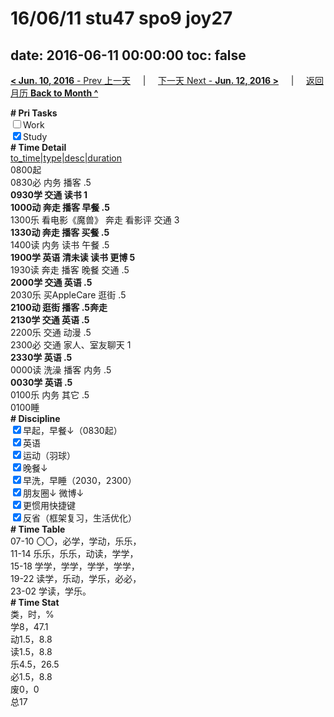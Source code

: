 # 16/06/11 stu47 spo9 joy27

date: 2016-06-11 00:00:00
toc: false
---
[**< Jun. 10, 2016** - Prev 上一天](/lifelogs/2016/06/d10.md) &nbsp; &nbsp; | &nbsp; &nbsp; [下一天 Next - **Jun. 12, 2016 >**](/lifelogs/2016/06/d12.md) &nbsp; &nbsp; |  &nbsp; &nbsp; [返回月历 **Back to Month ^**](/lifelogs/2016/06/index.md)
<br/><div><b># Pri Tasks</b></div><div><input type="checkbox"/>Work</div><div><input checked="true" type="checkbox"/>Study</div><div><b># Time Detail</b></div><div><u>to_time|type|desc|duration</u></div><div>0800起</div><div>0830必 内务 播客 .5</div><div><b>0930学 交通 读书 1</b></div><div><b>1000动 奔走 播客 早餐 .5</b></div><div>1300乐 看电影《魔兽》 奔走 看影评 交通 3</div><div><b>1330动 奔走 播客 买餐 .5</b></div><div>1400读 内务 读书 午餐 .5</div><div><b>1900学 英语 清未读 读书 更博 5</b></div><div>1930读 奔走 播客 晚餐 交通 .5</div><div><b>2000学 交通 英语 .5</b></div><div>2030乐 买AppleCare 逛街 .5</div><div><b>2100动 逛街 播客 .5</b><b>奔走</b></div><div><b>2130学 交通 英语 .5</b></div><div>2200乐 交通 动漫 .5</div><div>2300必 交通 家人、室友聊天 1</div><div><b>2330学 英语 .5</b></div><div>0000读 洗澡 播客 内务 .5</div><div><b>0030学 英语 .5</b></div><div>0100乐 内务 其它 .5</div><div>0100睡</div><div><b># Discipline</b></div><div><input checked="true" type="checkbox"/>早起，早餐↓（0830起）</div><div><input checked="true" type="checkbox"/>英语</div><div><input checked="true" type="checkbox"/>运动（羽球）</div><div><input checked="true" type="checkbox"/>晚餐↓</div><div><input checked="true" type="checkbox"/>早洗，早睡（2030，2300）</div><div><b><input checked="true" type="checkbox"/></b>朋友圈↓ 微博↓</div><div><input checked="true" type="checkbox"/>更惯用快捷键</div><div><input checked="true" type="checkbox"/>反省（框架复习，生活优化）</div><div><b># Time Table</b></div><div>07-10 〇〇，必学，学动，乐乐，</div><div>11-14 乐乐，乐乐，动读，学学，</div><div>15-18 学学，学学，学学，学学，</div><div>19-22 读学，乐动，学乐，必必，</div><div>23-02 学读，学乐。</div><div><b># Time Stat</b></div><div>类，时，%</div><div>学8，47.1</div><div>动1.5，8.8</div><div>读1.5，8.8</div><div>乐4.5，26.5</div><div>必1.5，8.8</div><div>废0，0</div><div>总17</div>
